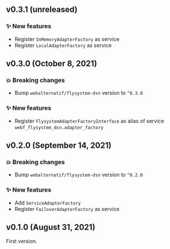 ## v0.3.1 (unreleased)

### ✨ New features

* Register `InMemoryAdapterFactory` as service
* Register `LocalAdapterFactory` as service

## v0.3.0 (October 8, 2021)

### 💥 Breaking changes

* Bump `webalternatif/flysystem-dsn` version to `^0.3.0`

### ✨ New features

  * Register `FlysystemAdapterFactoryInterface` as alias of service `webf_flysystem_dsn.adapter_factory`

## v0.2.0 (September 14, 2021)

### 💥 Breaking changes

  * Bump `webalternatif/flysystem-dsn` version to `^0.2.0`

### ✨ New features

  * Add `ServiceAdapterFactory`
  * Register `FailoverAdapterFactory` as service

## v0.1.0 (August 31, 2021)

First version.
